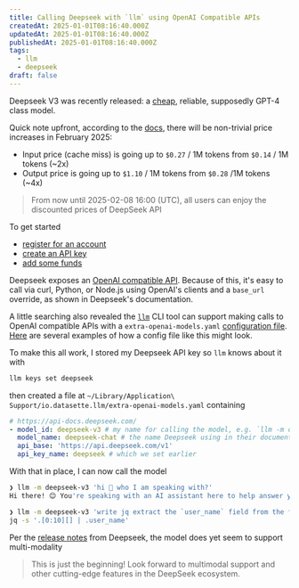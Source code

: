 ```yaml
---
title: Calling Deepseek with `llm` using OpenAI Compatible APIs
createdAt: 2025-01-01T08:16:40.000Z
updatedAt: 2025-01-01T08:16:40.000Z
publishedAt: 2025-01-01T08:16:40.000Z
tags:
  - llm
  - deepseek
draft: false
---
```


Deepseek V3 was recently released: a [cheap](https://api-docs.deepseek.com/quick_start/pricing/), reliable, supposedly GPT-4 class model.

Quick note upfront, according to the [docs](https://api-docs.deepseek.com/quick_start/pricing/), there will be non-trivial price increases in February 2025:

- Input price (cache miss) is going up to `$0.27` / 1M tokens from `$0.14` / 1M tokens (~2x)
- Output price is going up to `$1.10` / 1M tokens from `$0.28` /1M tokens (~4x)

> From now until 2025-02-08 16:00 (UTC), all users can enjoy the discounted prices of DeepSeek API

To get started

- [register for an account](https://platform.deepseek.com/)
- [create an API key](https://platform.deepseek.com/api_keys)
- [add some funds](https://platform.deepseek.com/top_up)

Deepseek exposes an [OpenAI compatible API](https://api-docs.deepseek.com/).
Because of this, it's easy to call via curl, Python, or Node.js using OpenAI's clients and a `base_url` override, as shown in Deepseek's documentation.

A little searching also revealed the [`llm`](https://github.com/simonw/llm) CLI tool can support making calls to OpenAI compatible APIs with a `extra-openai-models.yaml` [configuration file](https://github.com/simonw/llm/blob/000e984def983aa36384a24df42d4dbb558b5bb1/docs/other-models.md#openai-compatible-models).
[Here](https://github.com/search?q=repo%3Asimonw%2Fllm++extra-openai-models.yaml&type=code) are several examples of how a config file like this might look.

To make this all work, I stored my Deepseek API key so `llm` knows about it with

```sh
llm keys set deepseek
```

then created a file at `~/Library/Application\ Support/io.datasette.llm/extra-openai-models.yaml` containing

```yaml
# https://api-docs.deepseek.com/
- model_id: deepseek-v3 # my name for calling the model, e.g. `llm -m deepseek-v3`
  model_name: deepseek-chat # the name Deepseek using in their documentation
  api_base: 'https://api.deepseek.com/v1'
  api_key_name: deepseek # which we set earlier
```

With that in place, I can now call the model

```sh
❯ llm -m deepseek-v3 'hi 🙂 who I am speaking with?'
Hi there! 😊 You're speaking with an AI assistant here to help answer your questions or chat about whatever’s on your mind. How can I assist you today?
```

```sh
❯ llm -m deepseek-v3 'write jq extract the `user_name` field from the first 10 items of jsonl but nothing more. no talk, no code fences; just code'
jq -s '.[0:10][] | .user_name'
```

Per the [release notes](https://api-docs.deepseek.com/news/news1226) from Deepseek, the model does yet seem to support multi-modality

> This is just the beginning! Look forward to multimodal support and other cutting-edge features in the DeepSeek ecosystem.
